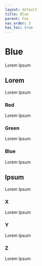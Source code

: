 ```yaml
---
layout: default
title: Blue
parent: Foo
nav_order: 3
has_toc: true
---
```


# Blue

Lorem Ipsum

## Lorem

Lorem Ipsum

### Red

Lorem Ipsum

### Green

Lorem Ipsum

### Blue

Lorem Ipsum

## Ipsum

Lorem Ipsum

### X

Lorem Ipsum

### Y

Lorem Ipsum

### Z

Lorem Ipsum
